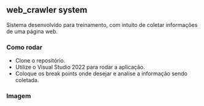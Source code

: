 ## web_crawler system

Sistema desenvolvido para treinamento, com intuito de coletar informações de uma página web.

### Como rodar

- Clone o repositório.
- Utilize o Visual Studio 2022 para rodar a aplicação.
- Coloque os break points onde desejar e analise a informação sendo coletada.


### Imagem

<p align="center">
  <img src="">
</p>

